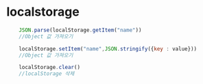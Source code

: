 # localstorage

```javascript
    JSON.parse(localStorage.getItem("name"))
    //Object 값 가져오기

    localStorage.setItem("name",JSON.stringify({key : value}))
    //Object 값 가져오기

    localStorage.clear()
    //localStorage 삭제
```

